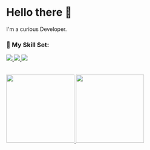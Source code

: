 # Hello there 👋
I'm a curious Developer.

### 🔮 My Skill Set:

<div>
  <a href="https://skillicons.dev"/>
  <span>
    <img src="https://skillicons.dev/icons?i=html,js,css,dart,python"/>
    <img src="https://skillicons.dev/icons?i=react,flutter,tailwind,firebase,git"/>
    <img src="https://skillicons.dev/icons?i=vscode,figma"/>
  </span>
</div>
<br/>
<br/>
<div>
<a href="https://github.com/emanuelmarquis"/>
  <img height="180rem" src="https://github-readme-stats.vercel.app/api?username=emanuelmarquis&show_icons=true&theme=omni"/>
  <img height="180rem" src="https://github-readme-stats.vercel.app/api/top-langs/?username=emanuelmarquis&layout=compact&show_icons=true&theme=omni&langs_count=5"/>
</div>




<!--
**EmanuelMarquis/EmanuelMarquis** is a ✨ _special_ ✨ repository because its `README.md` (this file) appears on your GitHub profile.

Here are some ideas to get you started:

- 🔭 I’m currently working on ...
- 🌱 I’m currently learning ...
- 👯 I’m looking to collaborate on ...
- 🤔 I’m looking for help with ...
- 💬 Ask me about ...
- 📫 How to reach me: ...
- 😄 Pronouns: ...
- ⚡ Fun fact: ...
-->
